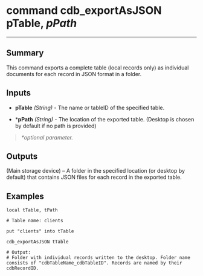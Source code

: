 # command cdb_exportAsJSON pTable, *pPath*
---
## Summary
This command exports a complete table (local records only) as individual documents for each record in JSON format in a folder.

## Inputs
* **pTable** *(String)* - The name or tableID of the specified table.

* \***pPath** *(String)* - The location of the exported table. (Desktop is chosen by default if no path is provided)

> _*optional parameter._

## Outputs
(Main storage device) – A folder in the specified location (or desktop by default) that contains JSON files for each record in the exported table.

## Examples
```livecodeserver
local tTable, tPath

# Table name: clients

put "clients" into tTable
     
cdb_exportAsJSON tTable

# Output: 
# Folder with individual records written to the desktop. Folder name consists of "cdbTableName_cdbTableID". Records are named by their cdbRecordID.
```
